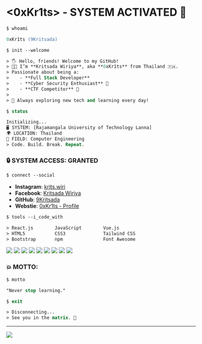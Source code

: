 # <0xKr1ts> - SYSTEM ACTIVATED 🚀

```ps
$ whoami

0xKr1ts (9Kritsada)  
```

```ps
$ init --welcome

> 🖐️ Hello, friends! Welcome to my GitHub!  
> 👨‍💻 I’m **Kritsada Wiriya**, aka **0xKr1ts** from Thailand 🇹🇭.  
> Passionate about being a:  
>    - **Full Stack Developer**  
>    - **Cyber Security Enthusiast** 🔐  
>    - **CTF Competitor** 🧩  
>  
> 🚀 Always exploring new tech and learning every day!    
```

```ps
$ status

Initializing...  
🖥️ SYSTEM: [Rajamangala University of Technology Lanna]  
🌍 LOCATION: Thailand
📂 FIELD: Computer Engineering  
> Code. Build. Break. Repeat.  
```

### 🔒 SYSTEM ACCESS: GRANTED

```ps
$ connect --social
```

- **Instagram**: [krits.wiri](https://instagram.com/krits.wiri/)
- **Facebook**: [Kritsada Wiriya](https://www.facebook.com/9Kritsada/)  
- **GitHub**: [9Kritsada](https://github.com/9Kritsada)
- **Webstie**: [0xKr1ts - Profile](https://krits.top/)  

```ps
$ tools --i_code_with

> React.js        JavaScript        Vue.js  
> HTML5           CSS3              Tailwind CSS  
> Bootstrap       npm               Font Awesome  
```
<p align="">
  <img src="https://img.shields.io/badge/React-45b8d8?style=for-the-badge&logo=react&logoColor=white"/>
  <img src="https://img.shields.io/badge/JavaScript-323330?style=for-the-badge&logo=javascript&logoColor=F7DF1E"/>
  <img src="https://img.shields.io/badge/Vue-4FC08D?style=for-the-badge&logo=vuedotjs&logoColor=white"/> 
  <img src="https://img.shields.io/badge/HTML5-E34F26?style=for-the-badge&logo=html5&logoColor=white"/>  
  <img src="https://img.shields.io/badge/CSS3-1572B6?style=for-the-badge&logo=css3&logoColor=white"/>
  <img src="https://img.shields.io/badge/Tailwind-38B2AC?style=for-the-badge&logo=tailwind-css&logoColor=white"/>
  <img src="https://img.shields.io/badge/Bootstrap-563D7C?style=for-the-badge&logo=bootstrap&logoColor=white"/> 
  <img src="https://img.shields.io/badge/npm-CB3837?style=for-the-badge&logo=npm&logoColor=white"/>   
  <img src="https://img.shields.io/badge/Font_Awesome-339AF0?style=for-the-badge&logo=fontawesome&logoColor=white"/> 
</p>

### 💥 MOTTO:

```ps
$ motto

"Never stop learning."  
```

```ps
$ exit

> Disconnecting...  
> See you in the matrix. 🚀  
```

---
<a align="center"><img src="https://komarev.com/ghpvc/?username=9Kritsada&style=for-the-badge&color=brightgreen" /></a>



